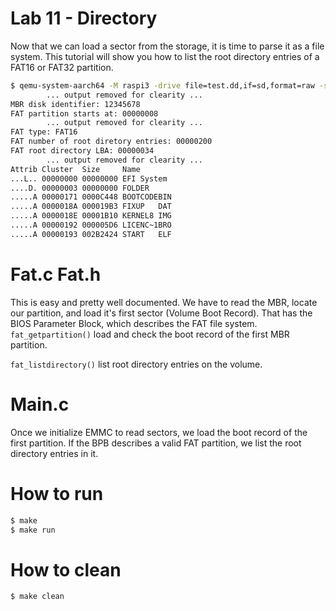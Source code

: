 Lab 11 - Directory
==========================
Now that we can load a sector from the storage, it is time to parse it as a file system. This tutorial will show you how to list the root directory entries of a FAT16 or FAT32 partition.

```sh
$ qemu-system-aarch64 -M raspi3 -drive file=test.dd,if=sd,format=raw -serial stdio
        ... output removed for clearity ...
MBR disk identifier: 12345678
FAT partition starts at: 00000008
        ... output removed for clearity ...
FAT type: FAT16
FAT number of root diretory entries: 00000200
FAT root directory LBA: 00000034
        ... output removed for clearity ...
Attrib Cluster  Size     Name
...L.. 00000000 00000000 EFI System 
....D. 00000003 00000000 FOLDER     
.....A 00000171 0000C448 BOOTCODEBIN
.....A 0000018A 000019B3 FIXUP   DAT
.....A 0000018E 00001B10 KERNEL8 IMG
.....A 00000192 000005D6 LICENC~1BRO
.....A 00000193 002B2424 START   ELF
```

Fat.c Fat.h
==========================
This is easy and pretty well documented. We have to read the MBR, locate our partition, and load it's first sector (Volume Boot Record). That has the BIOS Parameter Block, which describes the FAT file system.  
```fat_getpartition()``` load and check the boot record of the first MBR partition.

```fat_listdirectory()``` list root directory entries on the volume.



Main.c
==========================
Once we initialize EMMC to read sectors, we load the boot record of the first partition. If the BPB describes a valid FAT partition, we list the root directory entries in it.

How to run
==========================
```sh
$ make
$ make run
```

How to clean
==========================
```sh
$ make clean
```
